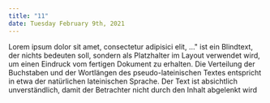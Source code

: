 ```yaml
---
title: "11"
date: Tuesday February 9th, 2021
---
```

Lorem ipsum dolor sit amet, consectetur adipisici elit, …" ist ein Blindtext, der nichts bedeuten soll, sondern als Platzhalter im Layout verwendet wird, um einen Eindruck vom fertigen Dokument zu erhalten. Die Verteilung der Buchstaben und der Wortlängen des pseudo-lateinischen Textes entspricht in etwa der natürlichen lateinischen Sprache. Der Text ist absichtlich unverständlich, damit der Betrachter nicht durch den Inhalt abgelenkt wird